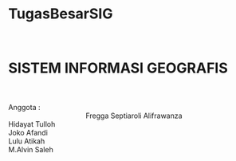 # TugasBesarSIG
</br>
<H1>SISTEM INFORMASI GEOGRAFIS</H1>
</br>
</br>
Anggota : </br>
<center> Fregga Septiaroli Alifrawanza</br> </center>
Hidayat Tulloh</br>
Joko Afandi</br>
Lulu Atikah</br>
M.Alvin Saleh</br>

